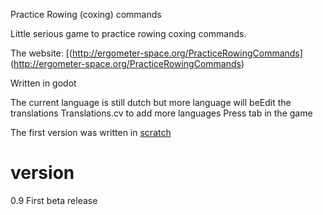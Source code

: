 Practice Rowing (coxing) commands

Little serious game to practice rowing coxing commands. 

The website:
[(http://ergometer-space.org/PracticeRowingCommands]
(http://ergometer-space.org/PracticeRowingCommands)

Written in godot

The current language is still dutch but more language will beEdit the translations Translations.cv to add more languages
Press tab in the game

The first version was written in [scratch](https://scratch.mit.edu/projects/578632637/)

# version

0.9 First beta release
